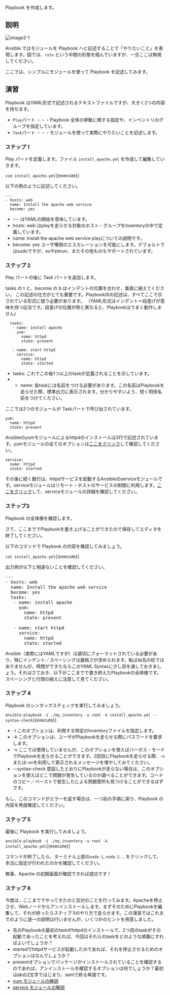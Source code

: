 Playbook を作成します。

## 説明

![image2-1](https://raw.githubusercontent.com/irixjp/katacoda-scenarios/master/ansible-101/images/image2-1.png "image2-1")

Ansible ではモジュールを Playbook へと記述することで「やりたいこと」を表現します。図では、`role` という中間の形態を踏んでいますが、一旦ここは無視してください。

ここでは、シンプルにモジュールを使って Playbook を記述してみます。

## 演習

Playbook はYAML形式で記述されるテキストファイルですが、大きく2つの内容を持ちます。

- `Play`パート ・・・Playbook 全体の挙動に関する指定や、インベントリのグループを指定しています。
- `Task`パート ・・・モジュールを使って実際にやりたいことを記述します。

### ステップ 1

Play パートを定義します。ファイル `install_apache.yml` を作成して編集していきます。

`vim install_apache.yml`{{execute}}

以下の例のように記述してください。

```
---
- hosts: web
  name: Install the apache web service
  become: yes
```

- --- はYAMLの開始を意味しています。
- hosts: web はplayを走らせる対象のホスト・グループをInventoryの中で定義しています。
- name: Install the apache web service playについての説明です。
- become: yes ユーザ権限のエスカレーションを可能にします。デフォルトではsudoですが、suやpbrun、またその他ものもサポートされています。


### ステップ 2

Play パートの後に Task パートを追加します。

tasks の t と、become の b はインデントの位置を合わせ、垂直に揃えてください。
この記述の仕方がとても重要です。Playbook内の記述は、すべてここで示されている形式に倣う必要があります。
（YAML形式はインデント＝段差げが意味を持つ記法です。段差げの位置が例と異なると、Playbookはうまく動作しません）

```
  tasks:
   - name: install apache
     yum:
       name: httpd
       state: present
   
   - name: start httpd
     service:
       name: httpd
       state: started
```

- tasks: これでこの後1つ以上のtaskが定義されることを示しています。
- - name: 各taskには名前をつける必要があります。この名前はPlaybookを走らせた際、標準出力に表示されます。分かりやすいよう、短く明快名前をつけてください。

ここでは2つのモジュールが Taskパートで呼び出されています。

```
yum:
  name: httpd
  state: present
```

Ansibleのyumモジュールによるhttpdのインストールは3行で記述されています。yumモジュールの全てのオプションは[ここをクリック](https://docs.ansible.com/ansible/latest/modules/yum_module.html)して確認してください。

```
service:
  name: httpd
  state: started
```

その後に続く数行は、httpdサービスを起動するAnsibleのserviceモジュールです。serviceモジュールはリモート・ホストのサービスの制御に利用します。[ここをクリック](https://docs.ansible.com/ansible/latest/modules/service_module.html)して、serviceモジュールの詳細を確認してください。

### ステップ3

Playbook の全体像を確認します。

さて、ここまででPlaybookを書き上げることができたので保存してエディタを終了してください。

以下のコマンドで Playbook の内容を確認してみましょう。

`cat install_apache.yml`{{execute}}

出力例が以下と相違ないことを確認してください。

<pre class="file" data-target="clipboard">
---
- hosts: web
  name: Install the apache web service
  become: yes
  tasks:
   - name: install apache
     yum:
       name: httpd
       state: present

   - name: start httpd
     service:
       name: httpd
       state: started
</pre>

Ansible（実際にはYAMLですが）は適切にフォーマットされている必要があり、特にインデント／スペーシングは厳格さが求められます。転ばぬ先の杖ではありませんが、時間ができたならこのYAML Syntaxに少し目を通しておきましょう。それはさておき、以下がここまでで書き終えたPlaybookの全体像です。スペーシングと行頭の揃えに注意して見てください。

### ステップ 4

Playbook のシンタックスチェックを実行してみましょう。

`ansible-playbook -i ./my_inventory -u root -k install_apache.yml --syntax-check`{{execute}}

- -i このオプションは、利用する特定のInventoryファイルを指定します。
- -k このオプションは、ユーザがPlaybookを走らせる際にパスワードを要求します。
- -v ここでは使用していませんが、このオプションを使えばバーボス・モードでPlaybookを走らせることができます。2回目にPlaybookを走らせる際、-vまたは-vvを利用して表示されるメッセージを増やしてみてください。
- --syntax-check 意図したとおりにPlaybookが走らない場合は、このオプションを使えばどこで問題が発生しているのか調べることができます。コードのコピー／ペーストで発生したによる問題箇所も見つけることができるはずです。

もし、このコマンドがエラーを返す場合は、一つ前の手順に戻り、Playbook の内容を再度確認してください。


### ステップ 5

最後に Playbook を実行してみましょう。

`ansible-playbook -i ./my_inventory -u root -k install_apache.yml`{{execute}}

コマンドが終了したら、ターミナル上部の`node-1`, `node-2` ... をクリックして、本当に設定が行われたのかを確認してください。

無事、Apache の初期画面が確認できれば成功です！


### ステップ 6

今度は、ここまででやってきたのと反対のことを行ってみます。Apacheを停止させ、Webノードからアンインストールします。まずそのためにPlaybookを編集して、それが終ったらステップ 5のやり方で走らせます。この演習ではこれまでのように逐一の説明は行いませんが、いくつかのヒントを用意しました。

- 先のPlaybookの最初のtaskがhttpdのインストールで、2つ目のtaskがその起動であったことを考えれば、今回はそれらのtaskをどのような順番にすればよいでしょうか？
- startedでhttpdサービスが起動したのであれば、それを停止させるためのオプションはなんでしょうか？
- presentオプションでパッケージがインストールされていることを確認するのであれば、アンインストールを確認するオプションは何でしょうか？最初はabの2文字ではじまり、sentで終る単語です。
- [yum モジュールの解説](https://docs.ansible.com/ansible/latest/modules/yum_module.html)
- [service モジュールの解説](https://docs.ansible.com/ansible/latest/modules/service_module.html)

